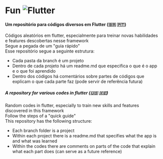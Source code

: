 # Fun ![Flutter](https://img.shields.io/badge/Flutter-%2302569B.svg?style=for-the-badge&logo=Flutter&logoColor=white)

#### Um repositório para códigos diversos em Flutter (🇧🇷 🇵🇹)
Códigos aleatórios em flutter, especialmente para treinar novas habilidades e features descobertas nesse framework <br/>
Segue a pegada de um "guia rápido"<br/>
Esse repositório segue a seguinte estrutura:
- Cada pasta da branch é um projeto
- Dentro de cada projeto há um readme.md que especifica o que é o app e o que foi aprendido
- Dentro dos códigos há comentários sobre partes de códigos que explicam o que cada parte faz (pode servir de referência futura)

#####  A repository for various codes in flutter (🇺🇸 🇽🇪)
Random codes in flutter, especially to train new skills and features discovered in this framework<br/>
Follow the steps of a "quick guide"<br/>
This repository has the following structure:
- Each branch folder is a project
- Within each project there is a readme.md that specifies what the app is and what was learned
- Within the codes there are comments on parts of the code that explain what each part does (can serve as a future reference)
